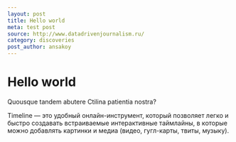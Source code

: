```yaml
---
layout: post
title: Hello world
meta: test post
source: http://www.datadrivenjournalism.ru/
category: discoveries
post_author: ansakoy
---
```


# Hello world

Quousque tandem abutere Ctilina patientia nostra?

Timeline — это удобный онлайн-инструмент, который позволяет легко и быстро создавать встраиваемые интерактивные таймлайны, в которые можно добавлять картинки и медиа (видео, гугл-карты, твиты, музыку).